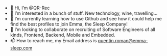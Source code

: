 - 👋 Hi, I’m @QR-Rec
- 👀 I’m interested in a bunch of stuff. New technology, wine, travelling...
- 🌱 I’m currently learning how to use Github and see how it could help me find the best profiles to join Emma, the Sleep Company!
- 💞️ I’m looking to collaborate on recruiting of Software Engineers of all kinds, Frontend, Backend, Mobile and Embedded.
- 📫 How to reach me, my Email address is quentin.roman@emma-sleep.com

<!---
QR-Rec/QR-Rec is a ✨ special ✨ repository because its `README.md` (this file) appears on your GitHub profile.
You can click the Preview link to take a look at your changes.
--->
